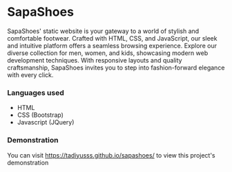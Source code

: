 # SapaShoes

SapaShoes' static website is your gateway to a world of stylish and comfortable footwear. Crafted with HTML, CSS, and JavaScript, our sleek and intuitive platform offers a seamless browsing experience. Explore our diverse collection for men, women, and kids, showcasing modern web development techniques. With responsive layouts and quality craftsmanship, SapaShoes invites you to step into fashion-forward elegance with every click.

### Languages used

- HTML
- CSS (Bootstrap)
- Javascript (JQuery)

### Demonstration

You can visit https://tadiyusss.github.io/sapashoes/ to view this project's demonstration